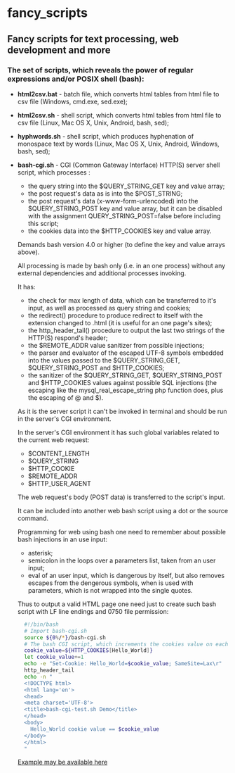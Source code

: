 # fancy_scripts

## Fancy scripts for text processing, web development and more

### The set of scripts, which reveals the power of regular expressions and/or POSIX shell (bash):

- **html2csv.bat** - batch file, which converts html tables from html file to csv file (Windows, cmd.exe, sed.exe);

- **html2csv.sh** - shell script, which converts html tables from html file to csv file (Linux, Mac OS X, Unix, Android, bash, sed);

- **hyphwords.sh** - shell script, which produces hyphenation of monospace text by words (Linux, Mac OS X, Unix, Android, Windows, bash, sed);

- **bash-cgi.sh** - CGI (Common Gateway Interface) HTTP(S) server shell script, which processes :
  - the query string into the $QUERY_STRING_GET key and value array;
  - the post request's data as is into the $POST_STRING;
  - the post request's data (x-www-form-urlencoded) into the $QUERY_STRING_POST key and value array, but it can be disabled with the assignment QUERY_STRING_POST=false before including this script;
  - the cookies data into the $HTTP_COOKIES key and value array.

  Demands bash version 4.0 or higher (to define the key and value arrays above).

  All processing is made by bash only (i.e. in an one process) without any external dependencies and additional processes invoking.

  It has:
  - the check for max length of data, which can be transferred to it's input,
   as well as processed as query string and cookies;
  - the redirect() procedure to produce redirect to itself with the extension changed to .html (it is useful for an one page's sites);
  - the http_header_tail() procedure to output the last two strings of the HTTP(S) respond's header;
  - the $REMOTE_ADDR value sanitizer from possible injections;
  - the parser and evaluator of the escaped UTF-8 symbols embedded into the values passed to the $QUERY_STRING_GET, $QUERY_STRING_POST and $HTTP_COOKIES;
  - the sanitizer of the $QUERY_STRING_GET, $QUERY_STRING_POST and $HTTP_COOKIES values against possible SQL injections (the escaping like the mysql_real_escape_string php function does, plus the escaping of @ and $).

  As it is the server script it can't be invoked in terminal and should be run in the server's CGI environment.

  In the server's CGI environment it has such global variables related to the current web request:
  - $CONTENT_LENGTH
  - $QUERY_STRING
  - $HTTP_COOKIE
  - $REMOTE_ADDR
  - $HTTP_USER_AGENT

  The web request's body (POST data) is transferred to the script's input.

  It can be included into another web bash script using a dot or the source command.

  Programming for web using bash one need to remember about possible bash injections in an use input:
  - asterisk;
  - semicolon in the loops over a parameters list, taken from an user input;
  - eval of an user input, which is dangerous by itself,
    but also removes escapes from the dengerous symbols,
    when is used with parameters, which is not wrapped into the single quotes.

  Thus to output a valid HTML page one need just to create such bash script with LF line endings and 0750 file permission:

  ```bash
    #!/bin/bash
    # Import bash-cgi.sh
    source ${0%/*}/bash-cgi.sh
    # The bash CGI script, which increments the cookies value on each request
    cookie_value=${HTTP_COOKIES[Hello_World]}
    let cookie_value+=1
    echo -e "Set-Cookie: Hello_World=$cookie_value; SameSite=Lax\r"
    http_header_tail
    echo -n "
    <!DOCTYPE html>
    <html lang='en'>
    <head>
    <meta charset='UTF-8'>
    <title>bash-cgi-test.sh Demo</title>
    </head>
    <body>
      Hello_World cookie value == $cookie_value
    </body>
    </html>
    "
  ```

  [Example may be available here](http://smsmms.biz/bash-cgi-test.sh "The bash CGI script, which increments the cookies value on each request")
